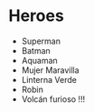 # Heroes

* Superman
* Batman
* Aquaman
* Mujer Maravilla
* Linterna Verde
* Robin
* Volcán furioso !!!

